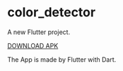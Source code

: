# color_detector

A new Flutter project.

[DOWNLOAD APK](https://drive.google.com/file/d/1yDO7dVkDh2lR-YeV8FPjCdJdXtRGLNHg/view?usp=sharing)

The App is made by Flutter with Dart.
